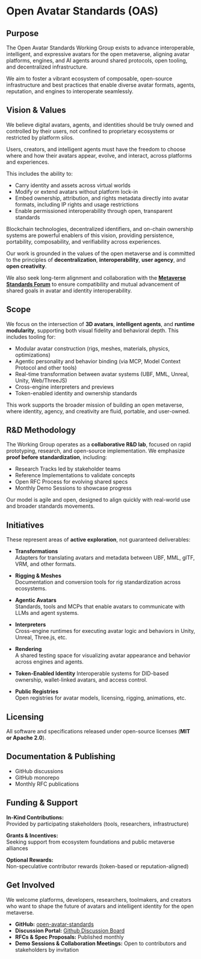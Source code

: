 # Open Avatar Standards (OAS)


## Purpose

The Open Avatar Standards Working Group exists to advance interoperable, intelligent, and expressive avatars for the open metaverse, aligning avatar platforms, engines, and AI agents around shared protocols, open tooling, and decentralized infrastructure.

We aim to foster a vibrant ecosystem of composable, open-source infrastructure and best practices that enable diverse avatar formats, agents, reputation, and engines to interoperate seamlessly.


## Vision & Values

We believe digital avatars, agents, and identities should be truly owned and controlled by their users, not confined to proprietary ecosystems or restricted by platform silos.

Users, creators, and intelligent agents must have the freedom to choose where and how their avatars appear, evolve, and interact, across platforms and experiences.

This includes the ability to:

- Carry identity and assets across virtual worlds  
- Modify or extend avatars without platform lock-in  
- Embed ownership, attribution, and rights metadata directly into avatar formats, including IP rights and usage restrictions  
- Enable permissioned interoperability through open, transparent standards  

Blockchain technologies, decentralized identifiers, and on-chain ownership systems are powerful enablers of this vision, providing persistence, portability, composability, and verifiability across experiences.

Our work is grounded in the values of the open metaverse and is committed to the principles of **decentralization**, **interoperability**, **user agency**, and **open creativity**.

We also seek long-term alignment and collaboration with the **[Metaverse Standards Forum](https://metaverse-standards.org/)** to ensure compatibility and mutual advancement of shared goals in avatar and identity interoperability.

## Scope

We focus on the intersection of **3D avatars**, **intelligent agents**, and **runtime modularity**, supporting both visual fidelity and behavioral depth. This includes tooling for:

- Modular avatar construction (rigs, meshes, materials, physics, optimizations)  
- Agentic personality and behavior binding (via MCP, Model Context Protocol and other tools)  
- Real-time transformation between avatar systems (UBF, MML, Unreal, Unity, Web/ThreeJS)  
- Cross-engine interpreters and previews  
- Token-enabled identity and ownership standards  

This work supports the broader mission of building an open metaverse, where identity, agency, and creativity are fluid, portable, and user-owned.

## R&D Methodology

The Working Group operates as a **collaborative R&D lab**, focused on rapid prototyping, research, and open-source implementation. We emphasize **proof before standardization**, including:

- Research Tracks led by stakeholder teams  
- Reference Implementations to validate concepts  
- Open RFC Process for evolving shared specs  
- Monthly Demo Sessions to showcase progress  

Our model is agile and open, designed to align quickly with real-world use and broader standards movements.


## Initiatives

These represent areas of **active exploration**, not guaranteed deliverables:

- **Transformations**  
  Adapters for translating avatars and metadata between UBF, MML, glTF, VRM, and other formats.

- **Rigging & Meshes**  
  Documentation and conversion tools for rig standardization across ecosystems.

- **Agentic Avatars**  
  Standards, tools and MCPs that enable avatars to communicate with LLMs and agent systems.

- **Interpreters**  
  Cross-engine runtimes for executing avatar logic and behaviors in Unity, Unreal, Three.js, etc.

- **Rendering**  
  A shared testing space for visualizing avatar appearance and behavior across engines and agents.

- **Token-Enabled Identity** 
  Interoperable systems for DID-based ownership, wallet-linked avatars, and access control.

- **Public Registries**  
  Open registries for avatar models, licensing, rigging, animations, etc.


## Licensing

All software and specifications released under open-source licenses (**MIT or Apache 2.0**).


## Documentation & Publishing

- GitHub discussions  
- GitHub monorepo  
- Monthly RFC publications


## Funding & Support

**In-Kind Contributions:**  
Provided by participating stakeholders (tools, researchers, infrastructure)

**Grants & Incentives:**  
Seeking support from ecosystem foundations and public metaverse alliances

**Optional Rewards:**  
Non-speculative contributor rewards (token-based or reputation-aligned)


## Get Involved

We welcome platforms, developers, researchers, toolmakers, and creators who want to shape the future of avatars and intelligent identity for the open metaverse.

- **GitHub:** [open-avatar-standards](https://github.com/CR3Labs/open-avatar-standards)
- **Discussion Portal:** [Github Discussion Board](https://github.com/CR3Labs/open-avatar-standards/discussions)  
- **RFCs & Spec Proposals:** Published monthly  
- **Demo Sessions & Collaboration Meetings:** Open to contributors and stakeholders by invitation
